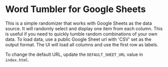 # Word Tumbler for Google Sheets

This is a simple randomizer that works with Google Sheets as the data source. It will randomly select and display one item from each column. This is useful if you need to quickly tumble random combinations of your own data. To load data, use a public Google Sheet url with 'CSV' set as the output format. The UI will load all columns and use the first row as labels.

To change the default URL, update the `DEFAULT_SHEET_URL` value in `index.html`.

